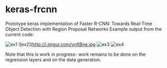 # keras-frcnn
Prototype keras implementation of Faster R-CNN: Towards Real-Time Object Detection with Region Proposal Networks
Example output from the current code:

![ex1](http://i.imgur.com/NhqVfXt.jpg)
![ex2](http://i.imgur.com/vnItBne.jpg
![ex3](http://i.imgur.com/Km4gY7m.jpg)
![ex4](http://i.imgur.com/EDMVsky.jpg)

Note that this is work in progress- work remains to be done on the regression layers and on the data generation.
